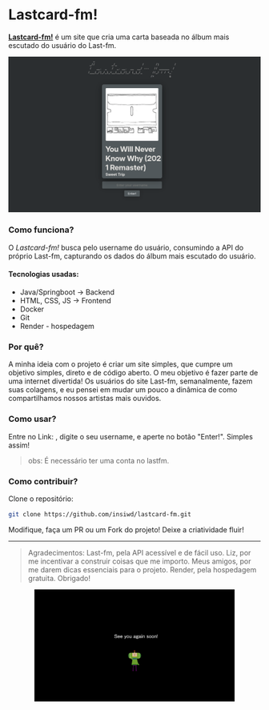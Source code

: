 # Lastcard-fm!

**[Lastcard-fm!](https://insiwd.github.io/lastcard-fm/)** é um site que cria uma carta baseada no álbum mais escutado do usuário do Last-fm.

<p align="center"> 
    <img src="assets/images/image.png" width="600">
</p>

### Como funciona?
O *Lastcard-fm!* busca pelo username do usuário, consumindo a API do próprio Last-fm, capturando os dados do álbum mais escutado do usuário.

#### Tecnologias usadas:
- Java/Springboot -> Backend
- HTML, CSS, JS -> Frontend
- Docker
- Git
- Render - hospedagem

### Por quê?
A minha ideia com o projeto é criar um site simples, que cumpre um objetivo simples, direto e de código aberto. O meu objetivo é fazer parte de uma internet divertida!
Os usuários do site Last-fm, semanalmente, fazem suas colagens, e eu pensei em mudar um pouco a dinâmica de como compartilhamos nossos artistas mais ouvidos.

### Como usar?
Entre no Link: , digite o seu username, e aperte no botão "Enter!". Simples assim! 
> obs: É necessário ter uma conta no lastfm.

### Como contribuir?
Clone o repositório: 
```bash
git clone https://github.com/insiwd/lastcard-fm.git
```
Modifique, faça um PR ou um Fork do projeto! Deixe a criatividade fluir!

---
> Agradecimentos:
> Last-fm, pela API acessível e de fácil uso. 
> Liz, por me incentivar a construir coisas que me importo.
> Meus amigos, por me darem dicas essenciais para o projeto.
> Render, pela hospedagem gratuita.
> Obrigado! 

<p align="center">
    <img src="assets/images/goodbye.png" width="400">
</p>
